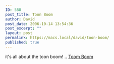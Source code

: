 ```yaml
---
ID: 588
post_title: Toon Boom
author: David
post_date: 2006-10-14 13:54:36
post_excerpt: ""
layout: post
permalink: https://macs.local/david/toon-boom/
published: true
---
```

it's all about the toon boom! ..
<a href="http://www.toonboom.com/products/solo/">Toom Boom</a>